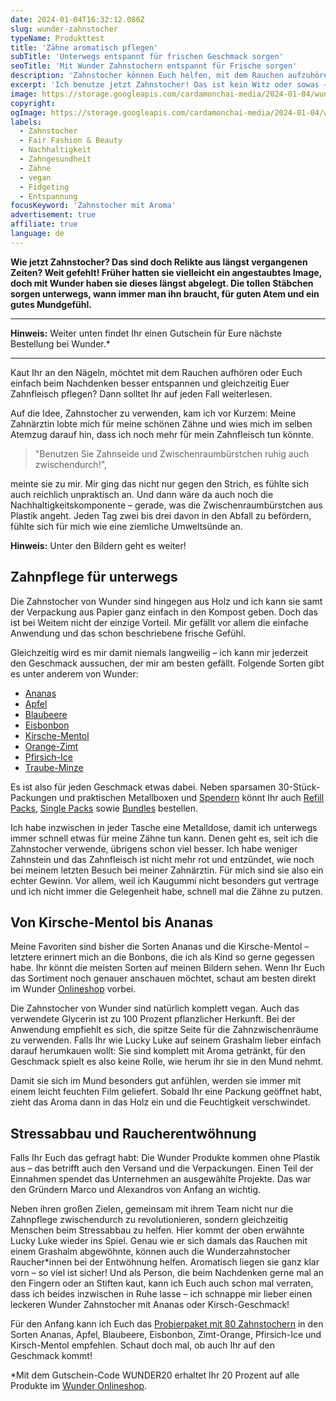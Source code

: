 ```yaml
---
date: 2024-01-04T16:32:12.086Z
slug: wunder-zahnstocher
typeName: Produkttest
title: 'Zähne aromatisch pflegen'
subTitle: 'Unterwegs entspannt für frischen Geschmack sorgen'
seoTitle: 'Mit Wunder Zahnstochern entspannt für Frische sorgen'
description: 'Zahnstocher können Euch helfen, mit dem Rauchen aufzuhören, Euch zu entspannen und Eure Mundgesundheit zu verbessern. Holt Euch jetzt die legendären Wunder Zahnstocher mit Geschmack!'
excerpt: 'Ich benutze jetzt Zahnstocher! Das ist kein Witz oder sowas – sie helfen mir, die Gesundheit meines Zahnfleischs zu verbessern und gleichzeitig sorge ich für Entspannung! Holt Euch hier Euren Rabattcode und testet sie am besten auch gleich. Gemachmacklich ist für jede*n etwas dabei!'
image: https://storage.googleapis.com/cardamonchai-media/2024-01-04/wunder-zahnstocher-soundsvegan-com-1-jpg-imagine-f8f8f8_957e81_2048_1536/640.webp
copyright:
ogImage: https://storage.googleapis.com/cardamonchai-media/2024-01-04/wunder-zahnstocher-soundsvegan-com-og-jpg-imagine-e8e8f8_9a8082_1200_628/640.webp
labels:
  - Zahnstocher
  - Fair Fashion & Beauty
  - Nachhaltigkeit
  - Zahngesundheit
  - Zähne
  - vegan
  - Fidgeting
  - Entspannung
focusKeyword: 'Zahnstocher mit Aroma'
advertisement: true
affiliate: true
language: de
---
```


**Wie jetzt Zahnstocher? Das sind doch Relikte aus längst vergangenen Zeiten? Weit gefehlt! Früher hatten sie vielleicht ein angestaubtes Image, doch mit Wunder haben sie dieses längst abgelegt. Die tollen Stäbchen sorgen unterwegs, wann immer man ihn braucht, für guten Atem und ein gutes Mundgefühl.**

---

**Hinweis:** Weiter unten findet Ihr einen Gutschein für Eure nächste Bestellung bei Wunder.\*

---

Kaut Ihr an den Nägeln, möchtet mit dem Rauchen aufhören oder Euch einfach beim Nachdenken besser entspannen und gleichzeitig Euer Zahnfleisch pflegen? Dann solltet Ihr auf jeden Fall weiterlesen.

Auf die Idee, Zahnstocher zu verwenden, kam ich vor Kurzem: Meine Zahnärztin lobte mich für meine schönen Zähne und wies mich im selben Atemzug darauf hin, dass ich noch mehr für mein Zahnfleisch tun könnte.

> "Benutzen Sie Zahnseide und Zwischenraumbürstchen ruhig auch zwischendurch!",

meinte sie zu mir. Mir ging das nicht nur gegen den Strich, es fühlte sich auch reichlich unpraktisch an. Und dann wäre da auch noch die Nachhaltigkeitskomponente – gerade, was die Zwischenraumbürstchen aus Plastik angeht. Jeden Tag zwei bis drei davon in den Abfall zu befördern, fühlte sich für mich wie eine ziemliche Umweltsünde an.

**Hinweis:** Unter den Bildern geht es weiter!

<Gallery name="wunder-zahnstocher-1-1" />

## Zahnpflege für unterwegs

Die Zahnstocher von Wunder sind hingegen aus Holz und ich kann sie samt der Verpackung aus Papier ganz einfach in den Kompost geben. Doch das ist bei Weitem nicht der einzige Vorteil. Mir gefällt vor allem die einfache Anwendung und das schon beschriebene frische Gefühl.

Gleichzeitig wird es mir damit niemals langweilig – ich kann mir jederzeit den Geschmack aussuchen, der mir am besten gefällt. Folgende Sorten gibt es unter anderem von Wunder:

- [Ananas](https://t.adcell.com/p/click?promoId=296448&slotId=80259&param0=https%3A%2F%2Fwunder-zahnstocher.de%2Fproducts%2Fwunder-zahnstocher-in-6-erfrischenden-sorten-mit-geschmack-pineapple-ananas%3F_pos%3D3%26_psq%3Dananas%26_ss%3De%26_v%3D1.0)
- [Apfel](https://t.adcell.com/p/click?promoId=296448&slotId=80259&param0=https%3A%2F%2Fwunder-zahnstocher.de%2Fproducts%2Fwunder-zahnstocher-in-6-erfrischenden-sorten-mit-geschmack-apple-apfel%3F_pos%3D1%26_sid%3D55e072a73%26_ss%3Dr)
- [Blaubeere](https://t.adcell.com/p/click?promoId=296448&slotId=80259&param0=https%3A%2F%2Fwunder-zahnstocher.de%2Fproducts%2Fwunder-zahnstocher-in-6-erfrischenden-sorten-mit-geschmack-blueberry-blaubeere%3F_pos%3D2%26_sid%3D54310f524%26_ss%3Dr)
- [Eisbonbon](https://t.adcell.com/p/click?promoId=296448&slotId=80259&param0=https%3A%2F%2Fwunder-zahnstocher.de%2Fproducts%2Fwunder-zahnstocher-in-6-erfrischenden-sorten-mit-geschmack-icebonbon-eisbonbon%3F_pos%3D2%26_sid%3Dea7a80fe6%26_ss%3Dr)
- [Kirsche-Mentol](https://t.adcell.com/p/click?promoId=296448&slotId=80259&param0=https%3A%2F%2Fwunder-zahnstocher.de%2Fproducts%2Fwunder-zahnstocher-in-6-erfrischenden-sorten-mit-geschmack-tasty-toothpicks-cherry-menthol-kirsch-menthol%3F_pos%3D2%26_sid%3Df4a7f7266%26_ss%3Dr)
- [Orange-Zimt](https://t.adcell.com/p/click?promoId=296448&slotId=80259&param0=https%3A%2F%2Fwunder-zahnstocher.de%2Fproducts%2Fcinnamon-orange-zimt-orange%3F_pos%3D1%26_sid%3D6459baae4%26_ss%3Dr)
- [Pfirsich-Ice](https://t.adcell.com/p/click?promoId=296448&slotId=80259&param0=https%3A%2F%2Fwunder-zahnstocher.de%2Fproducts%2Fpeach-ice-pfirsich-ice-metalldose-zahnstocher-mit-geschmack%3F_pos%3D1%26_psq%3Dpfirsich%26_ss%3De%26_v%3D1.0)
- [Traube-Minze](https://t.adcell.com/p/click?promoId=296448&slotId=80259&param0=https%3A%2F%2Fwunder-zahnstocher.de%2Fproducts%2Fwunder-zahnstocher-in-6-erfrischenden-sorten-mit-geschmack-tasty-toothpicks-traube-minze%3F_pos%3D1%26_psq%3DTraube%26_ss%3De%26_v%3D1.0)

Es ist also für jeden Geschmack etwas dabei. Neben sparsamen 30-Stück-Packungen und praktischen Metallboxen und [Spendern](https://t.adcell.com/p/click?promoId=296448&slotId=80259&param0=https%3A%2F%2Fwunder-zahnstocher.de%2Fcollections%2Fwunder-zahnstocher-spender) könnt Ihr auch [Refill Packs](https://t.adcell.com/p/click?promoId=296448&slotId=80259&param0=https%3A%2F%2Fwunder-zahnstocher.de%2Fcollections%2Fwunder-refill-packs), [Single Packs](https://t.adcell.com/p/click?promoId=296448&slotId=80259&param0=https%3A%2F%2Fwunder-zahnstocher.de%2Fcollections%2Fwunder-zahnstocher-einzeln-verpackt) sowie [Bundles](https://t.adcell.com/p/click?promoId=296448&slotId=80259&param0=https%3A%2F%2Fwunder-zahnstocher.de%2Fcollections%2Fwunder-zahnstocher-bundles) bestellen.

Ich habe inzwischen in jeder Tasche eine Metalldose, damit ich unterwegs immer schnell etwas für meine Zähne tun kann. Denen geht es, seit ich die Zahnstocher verwende, übrigens schon viel besser. Ich habe weniger Zahnstein und das Zahnfleisch ist nicht mehr rot und entzündet, wie noch bei meinem letzten Besuch bei meiner Zahnärztin. Für mich sind sie also ein echter Gewinn. Vor allem, weil ich Kaugummi nicht besonders gut vertrage und ich nicht immer die Gelegenheit habe, schnell mal die Zähne zu putzen.

## Von Kirsche-Mentol bis Ananas

Meine Favoriten sind bisher die Sorten Ananas und die Kirsche-Mentol – letztere erinnert mich an die Bonbons, die ich als Kind so gerne gegessen habe. Ihr könnt die meisten Sorten auf meinen Bildern sehen. Wenn Ihr Euch das Sortiment noch genauer anschauen möchtet, schaut am besten direkt im Wunder [Onlineshop](LINK) vorbei.

Die Zahnstocher von Wunder sind natürlich komplett vegan. Auch das verwendete Glycerin ist zu 100 Prozent pflanzlicher Herkunft. Bei der Anwendung empfiehlt es sich, die spitze Seite für die Zahnzwischenräume zu verwenden. Falls Ihr wie Lucky Luke auf seinem Grashalm lieber einfach darauf herumkauen wollt: Sie sind komplett mit Aroma getränkt, für den Geschmack spielt es also keine Rolle, wie herum ihr sie in den Mund nehmt.

Damit sie sich im Mund besonders gut anfühlen, werden sie immer mit einem leicht feuchten Film geliefert. Sobald Ihr eine Packung geöffnet habt, zieht das Aroma dann in das Holz ein und die Feuchtigkeit verschwindet.

## Stressabbau und Raucherentwöhnung

Falls Ihr Euch das gefragt habt: Die Wunder Produkte kommen ohne Plastik aus – das betrifft auch den Versand und die Verpackungen. Einen Teil der Einnahmen spendet das Unternehmen an ausgewählte Projekte. Das war den Gründern Marco und Alexandros von Anfang an wichtig.

Neben ihren großen Zielen, gemeinsam mit ihrem Team nicht nur die Zahnpflege zwischendurch zu revolutionieren, sondern gleichzeitig Menschen beim Stressabbau zu helfen. Hier kommt der oben erwähnte Lucky Luke wieder ins Spiel. Genau wie er sich damals das Rauchen mit einem Grashalm abgewöhnte, können auch die Wunderzahnstocher Raucher\*innen bei der Entwöhnung helfen. Aromatisch liegen sie ganz klar vorn – so viel ist sicher! Und als Person, die beim Nachdenken gerne mal an den Fingern oder an Stiften kaut, kann ich Euch auch schon mal verraten, dass ich beides inzwischen in Ruhe lasse – ich schnappe mir lieber einen leckeren Wunder Zahnstocher mit Ananas oder Kirsch-Geschmack!

Für den Anfang kann ich Euch das [Probierpaket mit 80 Zahnstochern](https://t.adcell.com/p/click?promoId=296448&slotId=80259&param0=https%3A%2F%2Fwunder-zahnstocher.de%2Fproducts%2Fprobier-single-pack-70x-zahnstocher-mit-geschmack) in den Sorten Ananas, Apfel, Blaubeere, Eisbonbon, Zimt-Orange, Pfirsich-Ice und Kirsch-Mentol empfehlen. Schaut doch mal, ob auch Ihr auf den Geschmack kommt!

\*Mit dem Gutschein-Code WUNDER20 erhaltet Ihr 20 Prozent auf alle Produkte im [Wunder Onlineshop](https://t.adcell.com/p/click?promoId=296448&slotId=80259&param0=https%3A%2F%2Fwunder-zahnstocher.de%2F).

<Gallery name="wunder-zahnstocher-2-1" />
